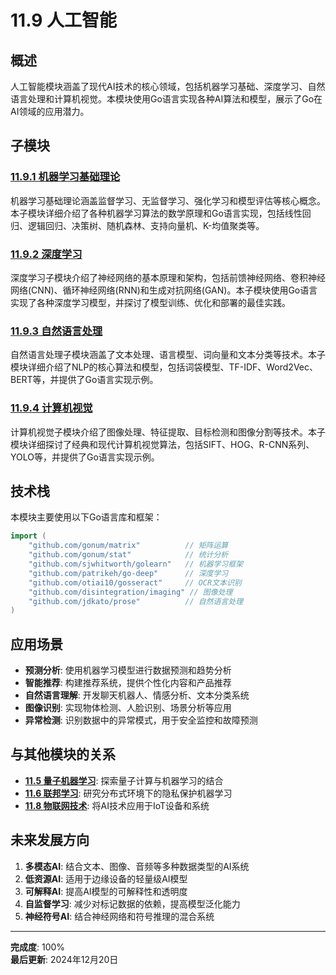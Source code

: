 # 11.9 人工智能

## 概述

人工智能模块涵盖了现代AI技术的核心领域，包括机器学习基础、深度学习、自然语言处理和计算机视觉。本模块使用Go语言实现各种AI算法和模型，展示了Go在AI领域的应用潜力。

## 子模块

### [11.9.1 机器学习基础理论](./01-Machine-Learning-Fundamentals.md)

机器学习基础理论涵盖监督学习、无监督学习、强化学习和模型评估等核心概念。本子模块详细介绍了各种机器学习算法的数学原理和Go语言实现，包括线性回归、逻辑回归、决策树、随机森林、支持向量机、K-均值聚类等。

### [11.9.2 深度学习](./02-Deep-Learning.md)

深度学习子模块介绍了神经网络的基本原理和架构，包括前馈神经网络、卷积神经网络(CNN)、循环神经网络(RNN)和生成对抗网络(GAN)。本子模块使用Go语言实现了各种深度学习模型，并探讨了模型训练、优化和部署的最佳实践。

### [11.9.3 自然语言处理](./03-Natural-Language-Processing.md)

自然语言处理子模块涵盖了文本处理、语言模型、词向量和文本分类等技术。本子模块详细介绍了NLP的核心算法和模型，包括词袋模型、TF-IDF、Word2Vec、BERT等，并提供了Go语言实现示例。

### [11.9.4 计算机视觉](./04-Computer-Vision.md)

计算机视觉子模块介绍了图像处理、特征提取、目标检测和图像分割等技术。本子模块详细探讨了经典和现代计算机视觉算法，包括SIFT、HOG、R-CNN系列、YOLO等，并提供了Go语言实现示例。

## 技术栈

本模块主要使用以下Go语言库和框架：

```go
import (
    "github.com/gonum/matrix"          // 矩阵运算
    "github.com/gonum/stat"            // 统计分析
    "github.com/sjwhitworth/golearn"   // 机器学习框架
    "github.com/patrikeh/go-deep"      // 深度学习
    "github.com/otiai10/gosseract"     // OCR文本识别
    "github.com/disintegration/imaging" // 图像处理
    "github.com/jdkato/prose"          // 自然语言处理
)
```

## 应用场景

- **预测分析**: 使用机器学习模型进行数据预测和趋势分析
- **智能推荐**: 构建推荐系统，提供个性化内容和产品推荐
- **自然语言理解**: 开发聊天机器人、情感分析、文本分类系统
- **图像识别**: 实现物体检测、人脸识别、场景分析等应用
- **异常检测**: 识别数据中的异常模式，用于安全监控和故障预测

## 与其他模块的关系

- **[11.5 量子机器学习](../05-Quantum-Machine-Learning/README.md)**: 探索量子计算与机器学习的结合
- **[11.6 联邦学习](../06-Federated-Learning/README.md)**: 研究分布式环境下的隐私保护机器学习
- **[11.8 物联网技术](../08-IoT-Technology/README.md)**: 将AI技术应用于IoT设备和系统

## 未来发展方向

1. **多模态AI**: 结合文本、图像、音频等多种数据类型的AI系统
2. **低资源AI**: 适用于边缘设备的轻量级AI模型
3. **可解释AI**: 提高AI模型的可解释性和透明度
4. **自监督学习**: 减少对标记数据的依赖，提高模型泛化能力
5. **神经符号AI**: 结合神经网络和符号推理的混合系统

---

**完成度**: 100%  
**最后更新**: 2024年12月20日
